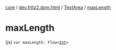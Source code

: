 [core](../../index.md) / [dev.fritz2.dom.html](../index.md) / [TextArea](index.md) / [maxLength](./max-length.md)

# maxLength

(js) `var maxLength: Flow<`[`Int`](https://kotlinlang.org/api/latest/jvm/stdlib/kotlin/-int/index.html)`>`